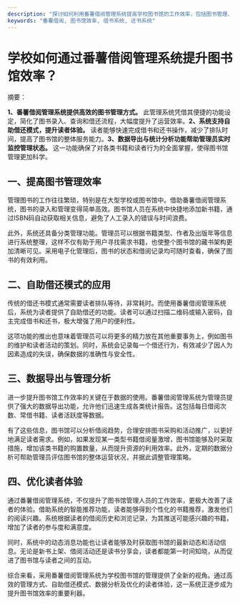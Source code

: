 ```yaml
---
description: "探讨如何利用番薯借阅管理系统提高学校图书馆的工作效率，包括图书管理、借阅流程和读者体验等方面。"
keywords: "番薯借阅, 图书馆效率, 借书系统, 还书系统"
---
```

# 学校如何通过番薯借阅管理系统提升图书馆效率？

摘要：

**1、番薯借阅管理系统提供高效的图书管理方式。** 此管理系统凭借其便捷的功能设定，简化了图书录入、查询和借还流程，大幅度提升了运营效率。**2、系统支持自助借还模式，提升读者体验。** 读者能够快速完成借书和还书操作，减少了排队时间，提高了图书馆的整体服务能力。**3、数据导出与统计分析功能帮助管理员实时监控管理状态。** 这一功能确保了对各类书籍和读者行为的全面掌握，使得图书馆管理更加科学。

## 一、提高图书管理效率

管理图书的工作往往繁琐，特别是在大型学校或图书馆中。借助番薯借阅管理系统，图书的录入和管理变得简单高效。图书馆人员在系统中快捷地添加新书籍，通过ISBN码自动获取相关信息，避免了人工录入的错误与时间浪费。

此外，系统还具备分类管理功能。管理员可以根据书籍类型、作者及出版年等信息进行系统整理，这样不仅有助于用户寻找需求书籍，也使整个图书馆的藏书架构更加清晰可见。采用电子化管理后，图书的状态和借阅记录均可随时查看，确保了图书的有效利用。

## 二、自助借还模式的应用

传统的借还书模式通常需要读者排队等待，非常耗时。而使用番薯借阅管理系统后，系统为读者提供了自助借还的功能。读者可以通过扫描二维码或输入密码，自主完成借书和还书，极大增强了用户的便利性。

这项功能的推出也意味着管理员可以将更多的精力放在其他重要事务上，例如图书的维护和读者活动的策划。同时，系统会记录每一个借还行为，有效减少了因人为因素造成的失误，确保数据的准确性与安全性。

## 三、数据导出与管理分析

进一步提升图书馆工作效率的关键在于数据的使用。番薯借阅管理系统为管理员提供了强大的数据导出功能，允许他们迅速生成各类统计报告。这包括每日借阅次数、常借书籍、读者活跃度等数据。

有了这些信息，图书馆可以分析借阅趋势，合理安排图书采购和活动推广，以更好地满足读者需求。例如，如果发现某一类型书籍借阅量激增，图书馆能够及时采取措施，增加该类书籍的购置数量，从而提升资源的利用效率。此外，定期的数据分析可帮助管理员评估图书馆的整体运营状况，并据此调整管理策略。

## 四、优化读者体验

通过番薯借阅管理系统，不仅提升了图书馆管理人员的工作效率，更极大改善了读者的体验。借助系统的智能推荐功能，读者能够得到个性化的书籍推荐，激发他们的阅读兴趣。系统根据读者的借阅历史和浏览记录，为其推送可能感兴趣的书籍，增加了读者的参与度和满意度。

同时，系统中的动态消息功能也让读者能够及时获取图书馆的最新动态和活动信息。无论是新书上架、借阅活动还是读书分享会，读者都能第一时间知晓，从而促进了图书馆与读者之间的互动。

综合来看，采用番薯借阅管理系统为学校图书馆的管理提供了全新的视角。通过高效的管理方式、自助借还模式、数据分析及优化的读者体验，这一系统正逐步成为提升图书馆效率的重要利器。
